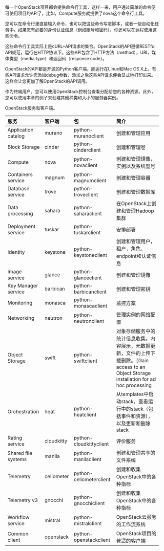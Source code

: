 每一个OpenStack项目都会提供命令行工具，这样一来，用户通过简单的命令便可使用项目的API了。比如，Compute服务就提供了nova这个命令行工具。

您可以在命令行里直接输入命令，也可以把这些命令写进脚本，或者一些自动化任务中。如果您有必要的身份认证信息（例如账号和密码），你还可以在远程使用这些命令。

这些命令行工具实际上是cURL+API请求的集合。OpenStack的API遵循RESTful API规范，运行在HTTP协议下。这些API包含了HTTP方法（method），URI，媒体类型（media type）和返回码（response code）。

OpenStack的API都是开源的Python客户端，能运行在Linux和Mac OS X上。有些API请求允许您添加debug参数，添加之后这些API请求便会显式地打印出来。这样会让您更加了解OpenStack的API调用。

作为终端用户，您可以使用OpenStack控制台查看分配给您的各种资源。此外，您可以使用本章的例子来创建其他种类和大小的服务器实例。

OpenStack服务和客户端。

| 服务 | 客户端 | 包 | 简介 |
| :--- | :--- | :--- | :--- |
| Application catalog | murano | python-muranoclient | 创建和管理应用 |
| Block Storage | cinder | python-cinderclient | 创建和管理卷 |
| Compute | nova | python-novaclient | 创建和管理镜像，实例以及系统型号 |
| Containers service | magnum | python-magnumclient | 创建和管理容器 |
| Database service | trove | python-troveclient | 创建和管理数据库 |
| Data processing | sahara | python-saharaclient | 在OpenStack上创建和管理Hadoop集群 |
| Deployment service | tuskar | python-tuskarclient | 安排部署 |
| Identity | keystone | python-keystoneclient | 创建和管理用户，租户，角色，endpoint和认证信息 |
| Image service | glance | python-glanceclient | 创建和管理镜像 |
| Key Manager service | barbican | python-barbicanclient | 创建和管理密钥 |
| Monitoring | monasca | python-monascaclient | 监控方案 |
| Networking | neutron | python-neutronclient | 管理实例的网络配置 |
| Object Storage | swift | python-swiftclient | 对象存储服务中的统计信息收集，内容展示，元数据更新，文件的上传下载删除。（Gain access to an Object Storage installation for ad hoc processing |
| Orchestration | heat | python-heatclient | 从templates中启动stack，查看运行中的stack（包括事件和资源），以及更新和删除stack |
| Rating service | cloudkitty | python-cloudkittyclient | 评价服务 |
| Shared file systems | manila | python-manilaclient | 创建和管理共享的文件系统 |
| Telemetry | celiometer | python-celiometerclient | 创建和收集OpenStack中的各种指标 |
| Telemetry v3 | gnocchi | python-gnocchiclient | 创建和收集OpenStack中的各种指标 |
| Workflow service | mistral | python-mistralclient | OpenStack云服务的工作流系统 |
| Common client | openstack | python-openstackclient | OpenStack项目的普适的客户端 |




